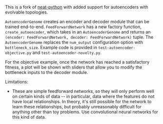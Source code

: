 This is a fork of [neat-python](https://github.com/CodeReclaimers/neat-python) with added support for autoencoders with evolvable topologies.

`AutoencoderGenome` creates an encoder and decoder module that can be trained end-to-end.
`FeedForwardNetwork` has a new factory function, `create_autoencoder`, which takes in an `AutoencoderGenome` and returns an `(encoder: FeedForwardNetwork, decoder: FeedForwardNetwork)` tuple. The `AutoencoderGenome` replaces the `num_output` configuration option with `bottleneck_size`.
Example code is provided in `test-autoencoder-objective.py` and `test-autoencoder-novelty.py`.

For the objective example, once the network has reached a satisfactory fitness, a plot will be shown with sliders that allow you to modify the bottleneck inputs to the decoder module.

Limitations:
- These are simple feedforward networks, so they will only perform well on certain kinds of data -- in particular, data where the features do not have local relationships. In theory, it's still possible for the network to learn these relationships, but probably unreasonably difficult for anything other than toy problems. Use convolutional neural networks for this kind of data.